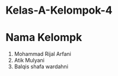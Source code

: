 # Kelas-A-Kelompok-4
# Nama Kelompk

1. Mohammad Rijal Arfani
2. Atik Mulyani
3. Balqis shafa wardahni
